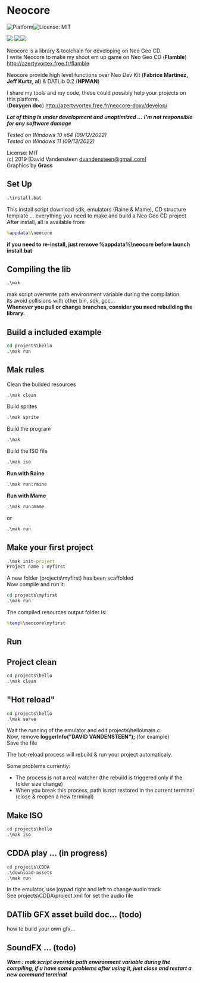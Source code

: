 # Neocore
![Platform](https://img.shields.io/badge/platform-%20%7C%20windows-lightgrey)![License: MIT](https://img.shields.io/badge/License-MIT-green.svg)  
  
![](https://media.giphy.com/media/TLfbmyW3523z24WONz/giphy.gif) ![](https://media.giphy.com/media/iFUh5AEPD4XfvpsvJh/giphy.gif)![](https://media.giphy.com/media/iJObJsdx6ud4zI7cS1/giphy.gif)

Neocore is a library &amp; toolchain for developing on Neo Geo CD.  
I write Neocore to make my shoot em up game on Neo Geo CD (**Flamble**) http://azertyvortex.free.fr/flamble  

Neocore provide high level functions over Neo Dev Kit (**Fabrice Martinez, Jeff Kurtz, al**) & DATLib 0.2 (**HPMAN**)  
  
I share my tools and my code, these could possibly help your projects on this platform.  
(**Doxygen doc**) http://azertyvortex.free.fr/neocore-doxy/develop/  
  
***Lot of thing is under development and unoptimized ...***
***I'm not responsible for any software damage***  
  
*Tested on Windows 10 x64 (09/12/2022)*  
*Tested on Windows 11 (09/13/2022)*  
  
License: MIT  
(c) 2019 [David Vandensteen <dvandensteen@gmail.com>]  
Graphics by **Grass**  
  
## Set Up
```cmd
.\install.bat
```
This install script download sdk, emulators (Raine & Mame), CD structure template ... everything you need to make and build a Neo Geo CD project  
After install, all is available from
```cmd
%appdata%\neocore
```
**if you need to re-install, just remove %appdata%\neocore before launch install.bat**
  
## Compiling the lib
```cmd
.\mak
```
mak script overwrite path environment variable during the compilation.  
its avoid collisions with other bin, sdk, gcc...  
**Whenever you pull or change branches, consider you need rebuilding the library.**
  
## Build a included example
```cmd
cd projects\hello
.\mak run
```
  
## Mak rules
Clean the builded resources
```cmd
.\mak clean
```
Build sprites
```cmd
.\mak sprite
```
Build the program
```cmd
.\mak
```
Build the ISO file
```cmd
.\mak iso
```
**Run with Raine**
```cmd
.\mak run:raine
```
**Run with Mame**
```cmd
.\mak run:mame
```
or
```cmd
.\mak run
```
## Make your first project
```cmd
.\mak init-project
Project name : myfirst
```
A new folder (projects\\myfirst) has been scaffolded  
Now compile and run it:  
```cmd
cd projects\myfirst
.\mak run
```
The compiled resources output folder is:
```cmd
%temp%\neocore\myfirst
```
  
## Run

  
## Project clean
```cmd
cd projects\hello
.\mak clean
```
  
## "Hot reload"
```cmd
cd projects\hello
.\mak serve
```
  
Wait the running of the emulator and edit projects\hello\main.c  
Now, remove **loggerInfo("DAVID VANDENSTEEN");** (for example)  
Save the file
  
The hot-reload process will rebuild & run your project automaticaly.
  
Some problems currently:  
* The process is not a real watcher (the rebuild is triggered only if the folder size change)  
* When you break this process, path is not restored in the current terminal (close & reopen a new terminal)
  
## Make ISO
```cmd
cd projects\hello
.\mak iso
```
  
## CDDA play ... (in progress)
``` cmd
cd projects\CDDA
.\download-assets
.\mak run
```
  
In the emulator, use joypad right and left to change audio track  
See projects\CDDA\project.xml for set the audio file
  
## DATlib GFX asset build doc... (todo)
how to build your own gfx...
  
## SoundFX ... (todo)
  
___***Warn : mak script override path environment variable during the compiling, if u have some problems after using it, just close and restart a new command terminal***___